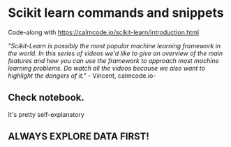 
# Scikit learn commands and snippets
Code-along with https://calmcode.io/scikit-learn/introduction.html <br>

*"Scikit-Learn is possibly the most popular machine learning framework in the world. In this series of videos we'd like to give an overview of the main features and how you can use the framework to approach most machine learning problems. Do watch all the videos because we also want to highlight the dangers of it."* - Vincent, calmcode.io-

## Check notebook.
It's pretty self-explanatory

## ALWAYS EXPLORE DATA FIRST!

